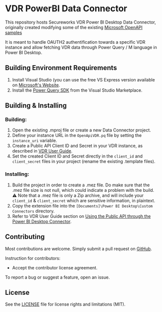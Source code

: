 # VDR PowerBI Data Connector

This repository hosts Secureworks VDR Power BI Desktop Data Connector, originally created modifying some of the existing [Microsoft OpenAPI samples](https://github.com/Microsoft/DataConnectors)

It is meant to handle OAUTH2 authentification towards a specific VDR instance and allow fetching VDR data through Power Query / M language in Power BI Desktop.

## Building Environment Requirements

1. Install Visual Studio (you can use the free VS Express version available on [Microsoft's Website](https://visualstudio.microsoft.com/vs/express/).
2. Install the [Power Query SDK](https://aka.ms/powerquerysdk) from the Visual Studio Marketplace.

## Building & Installing

### Building:
1. Open the existing .mproj file or create a new Data Connector project.
2. Define your instance URL in the `OpenApiVDR.pq` file by setting the `instance_uri` variable.
3. Create a Public API Client ID and Secret in your VDR instance, as described in [VDR User Guide](https://docs.ctpx.secureworks.com/vdr/userGuide/administration/creating_public_api_clients/).
4. Set the created Client ID and Secret directly in the `client_id` and `client_secret` files in your project (rename the existing .template files).

### Installing:
1. Build the project in order to create a .mez file. Do make sure that the .mez file size is not null, which could indicate a problem with the build. :warning: Note that a .mez file is only a Zip archive, and will include your `client_id` & `client_secret` which are sensitive information, in plaintext.
2. Copy the extension file into the `[Documents]\Power BI Desktop\Custom Connectors` directory.
3. Refer to VDR User Guide section on [Using the Public API through the Power BI Desktop Connector](https://docs.ctpx.secureworks.com/vdr/api/using_public_api_via_power_bi_desktop/).

## Contributing

Most contributions are welcome. Simply submit a pull request on [GitHub](https://github.com/delvelabs/warden-powerbi-connector).

Instruction for contributors:
* Accept the contributor license agreement.

To report a bug or suggest a feature, open an issue.

## License

See the [LICENSE](LICENSE.md) file for license rights and limitations (MIT).
